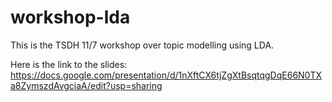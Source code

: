 # workshop-lda
This is the TSDH 11/7 workshop over topic modelling using LDA.

Here is the link to the slides: https://docs.google.com/presentation/d/1nXftCX6tjZgXtBsqtqgDqE66N0TXa8ZymszdAvgciaA/edit?usp=sharing
